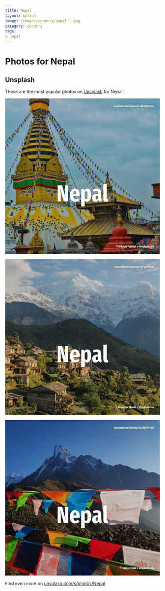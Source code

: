 ```yaml
---
title: Nepal
layout: splash
image: /images/country/nepal.1.jpg
category: country
tags:
- nepal
---
```

# Photos for Nepal

## Unsplash

These are the most popular photos on [Unsplash](https://unsplash.com) for Nepal.

![Nepal](/images/country/nepal.1.jpg)

![Nepal](/images/country/nepal.2.jpg)

![Nepal](/images/country/nepal.3.jpg)

Find even more on [unsplash.com/s/photos/Nepal](https://unsplash.com/s/photos/Nepal)